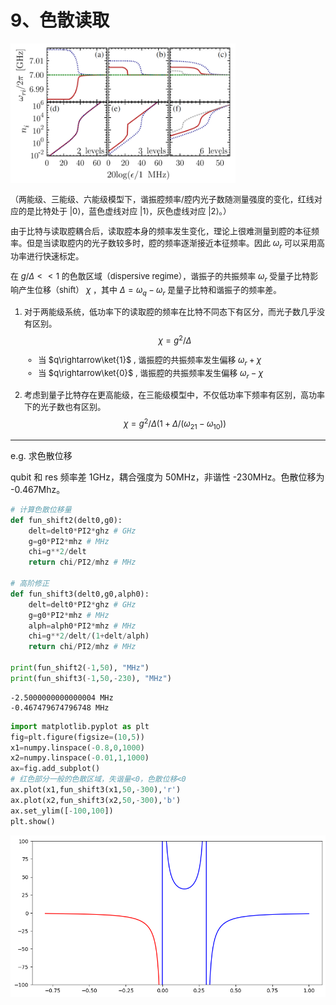 # 9、色散读取
<font size=2>

<img src="image/dispersive-shift.jpg" width="360px">

（两能级、三能级、六能级模型下，谐振腔频率/腔内光子数随测量强度的变化，红线对应的是比特处于 |0⟩，蓝色虚线对应 |1⟩，灰色虚线对应 |2⟩。）

由于比特与读取腔耦合后，读取腔本身的频率发生变化，理论上很难测量到腔的本征频率。但是当读取腔内的光子数较多时，腔的频率逐渐接近本征频率。因此 $\omega_r$ 可以采用高功率进行快速标定。

在 $g/\Delta << 1$ 的色散区域（dispersive regime），谐振子的共振频率 $\omega_r$ 受量子比特影响产生位移（shift） $\chi$ ，其中 $\Delta=\omega_q-\omega_r$ 是量子比特和谐振子的频率差。

1. 对于两能级系统，低功率下的读取腔的频率在比特不同态下有区分，而光子数几乎没有区别。
    $$
    \chi=g^2/\Delta
    \tag{9.1}
    $$
    * 当 $q\rightarrow\ket{1}$ , 谐振腔的共振频率发生偏移 $\omega_r+\chi$
    * 当 $q\rightarrow\ket{0}$ , 谐振腔的共振频率发生偏移 $\omega_r-\chi$
    
2. 考虑到量子比特存在更高能级，在三能级模型中，不仅低功率下频率有区别，高功率下的光子数也有区别。
    $$
    \chi=g^2/\Delta(1+\Delta/(\omega_{21}-\omega_{10}))
    \tag{9.2}
    $$

</font>

---
e.g. 求色散位移

qubit 和 res 频率差 1GHz，耦合强度为 50MHz，非谐性 -230MHz。色散位移为 -0.467Mhz。

```py
# 计算色散位移量
def fun_shift2(delt0,g0):
    delt=delt0*PI2*ghz # GHz
    g=g0*PI2*mhz # MHz
    chi=g**2/delt
    return chi/PI2/mhz # MHz

# 高阶修正
def fun_shift3(delt0,g0,alph0):
    delt=delt0*PI2*ghz # GHz
    g=g0*PI2*mhz # MHz
    alph=alph0*PI2*mhz # MHz
    chi=g**2/delt/(1+delt/alph)
    return chi/PI2/mhz # MHz

print(fun_shift2(-1,50), "MHz")
print(fun_shift3(-1,50,-230), "MHz")
```
```
-2.5000000000000004 MHz
-0.467479674796748 MHz
```
```py
import matplotlib.pyplot as plt
fig=plt.figure(figsize=(10,5))
x1=numpy.linspace(-0.8,0,1000)
x2=numpy.linspace(-0.01,1,1000)
ax=fig.add_subplot()
# 红色部分一般的色散区域，失谐量<0，色散位移<0
ax.plot(x1,fun_shift3(x1,50,-300),'r')
ax.plot(x2,fun_shift3(x2,50,-300),'b')
ax.set_ylim([-100,100])
plt.show()
```
![Alt text](image-2.png)